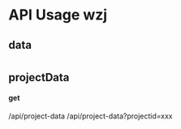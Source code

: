 # API Usage wzj
## data

#
## projectData
#### get
/api/project-data
/api/project-data?projectid=xxx

#